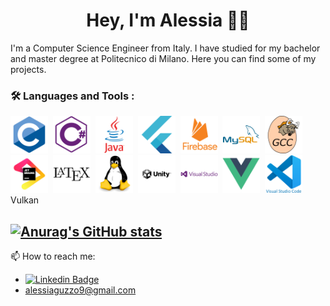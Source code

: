 <h1 align='center'>
  Hey, I'm Alessia 👩‍💻
</h1>


<div>
I'm a Computer Science Engineer from Italy. I have studied for my bachelor and master degree at Politecnico di Milano.
Here you can find some of my projects.

### :hammer_and_wrench: Languages and Tools :
  
<img src="https://github.com/devicons/devicon/blob/master/icons/c/c-original.svg" title="C"  alt="C" width="60" height="60"/>&nbsp;
<img src="https://github.com/devicons/devicon/blob/master/icons/csharp/csharp-line.svg" title="C#"  alt="C#" width="60" height="60"/>&nbsp;
<img src="https://github.com/devicons/devicon/blob/master/icons/java/java-original-wordmark.svg" title="Java" alt="Java" width="60" height="60"/>&nbsp;
<img src="https://github.com/devicons/devicon/blob/master/icons/flutter/flutter-original.svg" title="Flutter" alt="Flutter" width="60" height="60"/>&nbsp;
<img src="https://github.com/devicons/devicon/blob/master/icons/firebase/firebase-plain-wordmark.svg" title="Firebase" alt="Firebase" width="60" height="60"/>&nbsp;
<img src="https://github.com/devicons/devicon/blob/master/icons/mysql/mysql-original-wordmark.svg" title="MySQL"  alt="MySQL" width="60" height="60"/>&nbsp;
<img src="https://github.com/devicons/devicon/blob/master/icons/gcc/gcc-original.svg" title="Gcc"  alt="Gcc" width="60" height="60"/>&nbsp;
<img src="https://github.com/devicons/devicon/blob/master/icons/jetbrains/jetbrains-original.svg" title="JetBrains" alt="Git" width="60" height="60"/>&nbsp;
<img src="https://github.com/devicons/devicon/blob/master/icons/latex/latex-original.svg" title="LateX" alt="LateX" width="60" height="60"/>&nbsp;
<img src="https://github.com/devicons/devicon/blob/master/icons/linux/linux-original.svg" title="Linux" alt="Linux" width="60" height="60"/>&nbsp;
<img src="https://github.com/devicons/devicon/blob/master/icons/unity/unity-original-wordmark.svg" title="Unity" alt="Unity" width="60" height="60"/>&nbsp;
<img src="https://github.com/devicons/devicon/blob/master/icons/visualstudio/visualstudio-plain-wordmark.svg" title="VisualStudio" alt="VisualStudio" width="60" height="60"/>&nbsp;
<img src="https://github.com/devicons/devicon/blob/master/icons/vuejs/vuejs-original.svg" title="Vue" alt="Vue" width="60" height="60"/>&nbsp;
<img src="https://github.com/devicons/devicon/blob/master/icons/vscode/vscode-original-wordmark.svg" title="VSCode" alt="VSCode" width="60" height="60"/>&nbsp;
Vulkan &nbsp;
   
</div>


[![Anurag's GitHub stats](https://github-readme-stats.vercel.app/api?username=AlessiaGuzzo)](https://github.com/anuraghazra/github-readme-stats)
---
  
📫 How to reach me:
- [![Linkedin Badge](https://img.shields.io/badge/-alessia-blue?style=flat&logo=Linkedin&logoColor=white)](https://www.linkedin.com/in/alessia-guzzo/)
- alessiaguzzo9@gmail.com
###
